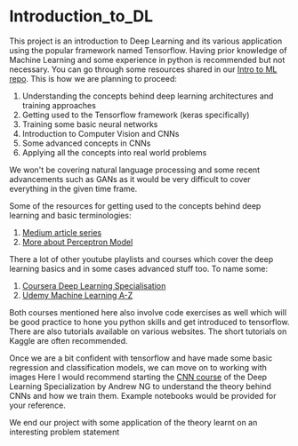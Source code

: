 # Introduction_to_DL

This project is an introduction to Deep Learning and its various application using the popular framework named Tensorflow. Having prior knowledge of Machine Learning and some experience in python is recommended but not necessary. You can go through some resources shared in our [Intro to ML repo](https://github.com/PentHouse-IITB/Introduction_to_ML). This is how we are planning to proceed:
1. Understanding the concepts behind deep learning architectures and training approaches
2. Getting used to the Tensorflow framework (keras specifically)
3. Training some basic neural networks
4. Introduction to Computer Vision and CNNs
5. Some advanced concepts in CNNs
6. Applying all the concepts into real world problems

We won't be covering natural language processing and some recent advancements such as GANs as it would be very difficult to cover everything in the given time frame.

Some of the resources for getting used to the concepts behind deep learning and basic terminologies:
1. [Medium article series](https://medium.com/intro-to-artificial-intelligence/deep-learning-series-1-intro-to-deep-learning-abb1780ee20)
2. [More about Perceptron Model](https://towardsdatascience.com/introducing-deep-learning-and-neural-networks-deep-learning-for-rookies-1-bd68f9cf5883)

There a lot of other youtube playlists and courses which cover the deep learning basics and in some cases advanced stuff too. To name some:
1. [Coursera Deep Learning Specialisation](https://www.coursera.org/specializations/deep-learning)
2. [Udemy Machine Learning A-Z](https://www.udemy.com/course/machinelearning/)

Both courses mentioned here also involve code exercises as well which will be good practice to hone you python skills and get introduced to tensorflow.
There are also tutorials available on various websites. The short tutorials on Kaggle are often recommended.

Once we are a bit confident with tensorflow and have made some basic regression and classification models, we can move on to working with images
Here I would recommend starting the [CNN course](https://www.coursera.org/learn/convolutional-neural-networks?specialization=deep-learning) of the Deep Learning Specialization by Andrew NG to understand the theory behind CNNs and how we train them. Example notebooks would be provided for your reference.

We end our project with some application of the theory learnt on an interesting problem statement
